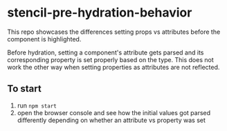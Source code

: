 # stencil-pre-hydration-behavior

This repo showcases the differences setting props vs attributes before the component is highlighted.

Before hydration, setting a component's attribute gets parsed and its corresponding property is set properly based on the type. This does not work the other way when setting properties as attributes are not reflected.

## To start

1. run `npm start`
2. open the browser console and see how the initial values got parsed differently depending on whether an attribute vs property was set